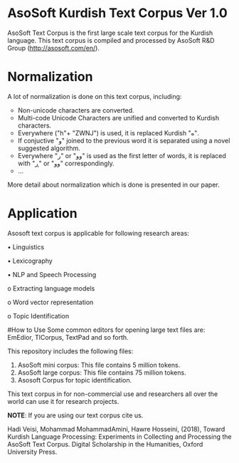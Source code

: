 # AsoSoft Kurdish Text Corpus Ver 1.0
AsoSoft Text Corpus is the first large scale text corpus for the Kurdish language. This text corpus is compiled and processed by AsoSoft R&D Group (http://asosoft.com/en/). 

# Normalization
A lot of normalization is done on this text corpus, including:
 <ul style="list-style-type:circle">
  <li>Non-unicode characters are converted.</li>
  <li>Multi-code Unicode Characters are unified and converted to Kurdish characters.</li>
  <li> Everywhere ("h"+ "ZWNJ") is used, it is replaced Kurdish "ە". </li>
  <li> If conjuctive "و"  joined to the previous word it is separated using a novel suggested algorithm.</li>
 <li> Everywhere "ر" or "وو" is used as the first letter of words, it is replaced with "ڕ" or "وو"  correspondingly.</li>
 <li>...</li>
</ul> 
More detail about normalization which is done is presented in our paper.

# Application
Asosoft text corpus is applicable for following research areas:

•	Linguistics

•	Lexicography

•	NLP and Speech Processing

  o	Extracting language models
  
  o	Word vector representation

  o Topic Identification

#How to Use
Some common editors for opening large text files are: EmEdior, TlCorpus, TextPad and so forth.


This repository includes the following files:
1. AsoSoft mini corpus: This file contains 5 million tokens.
2. AsoSoft large corpus: This file contains 75 million tokens.
3. Asosoft Corpus for topic identification.


This text corpus in for non-commercial use and researchers all over the world can use it for research projects.

<b>NOTE</b>: If you are using our text corpus cite us.

Hadi Veisi, Mohammad MohammadAmini, Hawre Hosseini, (2018), Toward Kurdish Language Processing: Experiments in Collecting and Processing the AsoSoft Text Corpus. Digital Scholarship in the Humanities, Oxford University Press.

